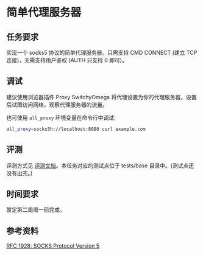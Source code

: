 # 简单代理服务器

## 任务要求

实现一个 socks5 协议的简单代理服务器。只需支持 CMD CONNECT (建立 TCP 连接)，无需支持用户鉴权 (AUTH 只支持 0 即可)。

## 调试

建议使用浏览器插件 Proxy SwitchyOmega 将代理设置为你的代理服务器，设置后试图访问网络，观察代理服务器的流量。

也可使用 `all_proxy` 环境变量在命令行中调试:

```sh
all_proxy=socks5h://localhost:8080 curl example.com
```

## 评测

评测方式见 [评测文档](testing.md)。本任务对应的测试点位于 tests/base 目录中。(测试点还没有出完。)

## 时间要求

暂定第二周周一前完成。

## 参考资料

[RFC 1928: SOCKS Protocol Version 5](https://www.rfc-editor.org/rfc/rfc1928)
